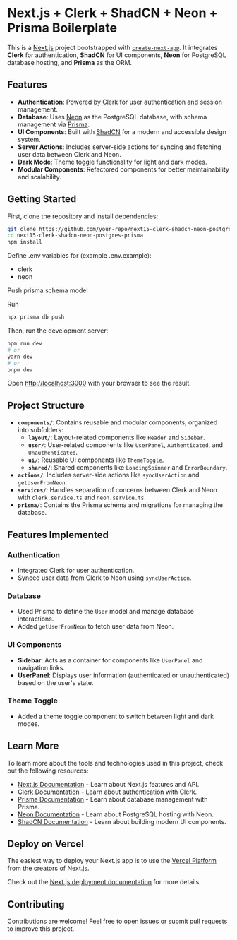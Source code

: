 # Next.js + Clerk + ShadCN + Neon + Prisma Boilerplate

This is a [Next.js](https://nextjs.org) project bootstrapped with [`create-next-app`](https://nextjs.org/docs/app/api-reference/cli/create-next-app). It integrates **Clerk** for authentication, **ShadCN** for UI components, **Neon** for PostgreSQL database hosting, and **Prisma** as the ORM.

## Features

- **Authentication**: Powered by [Clerk](https://clerk.dev) for user authentication and session management.
- **Database**: Uses [Neon](https://neon.tech) as the PostgreSQL database, with schema management via [Prisma](https://www.prisma.io).
- **UI Components**: Built with [ShadCN](https://shadcn.dev) for a modern and accessible design system.
- **Server Actions**: Includes server-side actions for syncing and fetching user data between Clerk and Neon.
- **Dark Mode**: Theme toggle functionality for light and dark modes.
- **Modular Components**: Refactored components for better maintainability and scalability.

## Getting Started

First, clone the repository and install dependencies:

```bash
git clone https://github.com/your-repo/next15-clerk-shadcn-neon-postgres-prisma.git
cd next15-clerk-shadcn-neon-postgres-prisma
npm install
```

Define .env variables for (example .env.example):
- clerk
- neon

Push prisma schema model

Run
```bash
npx prisma db push
```

Then, run the development server:

```bash
npm run dev
# or
yarn dev
# or
pnpm dev
```

Open [http://localhost:3000](http://localhost:3000) with your browser to see the result.

## Project Structure

- **`components/`**: Contains reusable and modular components, organized into subfolders:
  - **`layout/`**: Layout-related components like `Header` and `Sidebar`.
  - **`user/`**: User-related components like `UserPanel`, `Authenticated`, and `Unauthenticated`.
  - **`ui/`**: Reusable UI components like `ThemeToggle`.
  - **`shared/`**: Shared components like `LoadingSpinner` and `ErrorBoundary`.
- **`actions/`**: Includes server-side actions like `syncUserAction` and `getUserFromNeon`.
- **`services/`**: Handles separation of concerns between Clerk and Neon with `clerk.service.ts` and `neon.service.ts`.
- **`prisma/`**: Contains the Prisma schema and migrations for managing the database.

## Features Implemented

### Authentication
- Integrated Clerk for user authentication.
- Synced user data from Clerk to Neon using `syncUserAction`.

### Database
- Used Prisma to define the `User` model and manage database interactions.
- Added `getUserFromNeon` to fetch user data from Neon.

### UI Components
- **Sidebar**: Acts as a container for components like `UserPanel` and navigation links.
- **UserPanel**: Displays user information (authenticated or unauthenticated) based on the user's state.

### Theme Toggle
- Added a theme toggle component to switch between light and dark modes.

## Learn More

To learn more about the tools and technologies used in this project, check out the following resources:

- [Next.js Documentation](https://nextjs.org/docs) - Learn about Next.js features and API.
- [Clerk Documentation](https://clerk.dev/docs) - Learn about authentication with Clerk.
- [Prisma Documentation](https://www.prisma.io/docs) - Learn about database management with Prisma.
- [Neon Documentation](https://neon.tech/docs) - Learn about PostgreSQL hosting with Neon.
- [ShadCN Documentation](https://shadcn.dev) - Learn about building modern UI components.

## Deploy on Vercel

The easiest way to deploy your Next.js app is to use the [Vercel Platform](https://vercel.com/new?utm_medium=default-template&filter=next.js&utm_source=create-next-app&utm_campaign=create-next-app-readme) from the creators of Next.js.

Check out the [Next.js deployment documentation](https://nextjs.org/docs/app/building-your-application/deploying) for more details.

## Contributing

Contributions are welcome! Feel free to open issues or submit pull requests to improve this project.